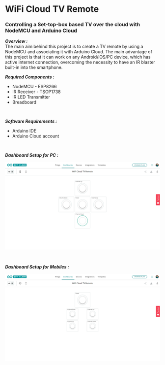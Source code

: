 # WiFi Cloud TV Remote
### Controlling a Set-top-box based TV over the cloud with NodeMCU and Arduino Cloud  

***Overview :***  
The main aim behind this project is to create a TV remote by using a NodeMCU and associating it with Arduino Cloud. The main advantage of this project is that it can work on any Android/iOS/PC device, which has active internet connection, overcoming the necessity to have an IR blaster built-in into the smartphone.  

***Required Components :***  
- NodeMCU - ESP8266
- IR Receiver - TSOP1738
- IR LED Transmitter
- Breadboard  
<br/>

***Software Requirements :***
- Arduino IDE
- Arduino Cloud account  
<br/>

***Dashboard Setup for PC :***  
<p align="center">
  <kbd>
    <img src="https://github.com/Bharadwaj-R/WiFi-Cloud-TV-Remote/blob/main/Assets/Dashboard%20Setup%20PC.png?raw=true">
  </kbd>
</p>  
<br/>

***Dashboard Setup for Mobiles :***
<p align="center">
  <kbd>
    <img src="https://github.com/Bharadwaj-R/WiFi-Cloud-TV-Remote/blob/main/Assets/Dashboard%20Setup%20Mobile.png?raw=true">
  </kbd>
</p>  
